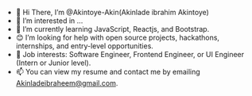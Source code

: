 - 👋 Hi There, I’m @Akintoye-Akin(Akinlade ibrahim Akintoye)
- 👀 I’m interested in ...
- 🌱 I’m currently learning JavaScript, Reactjs, and Bootstrap.
- 😊 I’m looking for help with open source projects, hackathons, internships, and entry-level opportunities.
- 💼 Job interests: Software Engineer, Frontend Engineer, or UI Engineer (Intern or Junior level).
- 📫 You can view my resume and contact me by emailing Akinladeibraheem@gmail.com.

<!---
Akintoye-Akin/Akintoye-Akin is a ✨ special ✨ repository because its `README.md` (this file) appears on your GitHub profile.
You can click the Preview link to take a look at your changes.
--->
